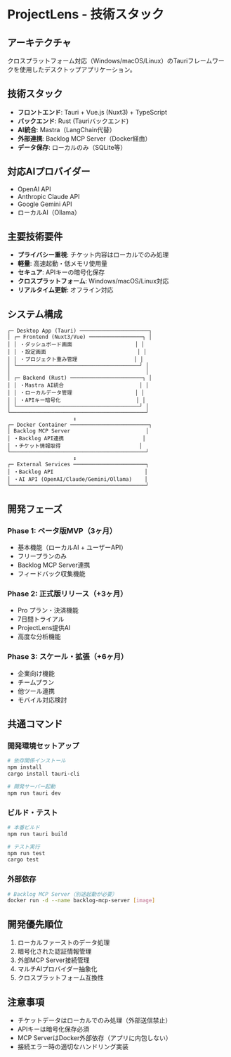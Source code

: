 # ProjectLens - 技術スタック

## アーキテクチャ
クロスプラットフォーム対応（Windows/macOS/Linux）のTauriフレームワークを使用したデスクトップアプリケーション。

## 技術スタック
- **フロントエンド**: Tauri + Vue.js (Nuxt3) + TypeScript
- **バックエンド**: Rust (Tauriバックエンド)
- **AI統合**: Mastra（LangChain代替）
- **外部連携**: Backlog MCP Server（Docker経由）
- **データ保存**: ローカルのみ（SQLite等）

## 対応AIプロバイダー
- OpenAI API
- Anthropic Claude API
- Google Gemini API
- ローカルAI（Ollama）

## 主要技術要件
- **プライバシー重視**: チケット内容はローカルでのみ処理
- **軽量**: 高速起動・低メモリ使用量
- **セキュア**: APIキーの暗号化保存
- **クロスプラットフォーム**: Windows/macOS/Linux対応
- **リアルタイム更新**: オフライン対応

## システム構成
```
┌─ Desktop App (Tauri) ──────────────────────┐
│ ┌─ Frontend (Nuxt3/Vue) ─────────────────┐ │
│ │ ・ダッシュボード画面                    │ │
│ │ ・設定画面                             │ │
│ │ ・プロジェクト重み管理                  │ │
│ └───────────────────────────────────────┘ │
│                                           │
│ ┌─ Backend (Rust) ───────────────────────┐ │
│ │ ・Mastra AI統合                        │ │
│ │ ・ローカルデータ管理                    │ │
│ │ ・APIキー暗号化                        │ │
│ └───────────────────────────────────────┘ │
└───────────────────────────────────────────┘
                     ↕
┌─ Docker Container ─────────────────────────┐
│ Backlog MCP Server                        │
│ ・Backlog API連携                         │
│ ・チケット情報取得                         │
└───────────────────────────────────────────┘
                     ↕
┌─ External Services ───────────────────────┐
│ ・Backlog API                             │
│ ・AI API (OpenAI/Claude/Gemini/Ollama)    │
└───────────────────────────────────────────┘
```

## 開発フェーズ

### Phase 1: ベータ版MVP（3ヶ月）
- 基本機能（ローカルAI + ユーザーAPI）
- フリープランのみ
- Backlog MCP Server連携
- フィードバック収集機能

### Phase 2: 正式版リリース（+3ヶ月）
- Pro プラン・決済機能
- 7日間トライアル
- ProjectLens提供AI
- 高度な分析機能

### Phase 3: スケール・拡張（+6ヶ月）
- 企業向け機能
- チームプラン
- 他ツール連携
- モバイル対応検討

## 共通コマンド

### 開発環境セットアップ
```bash
# 依存関係インストール
npm install
cargo install tauri-cli

# 開発サーバー起動
npm run tauri dev
```

### ビルド・テスト
```bash
# 本番ビルド
npm run tauri build

# テスト実行
npm run test
cargo test
```

### 外部依存
```bash
# Backlog MCP Server（別途起動が必要）
docker run -d --name backlog-mcp-server [image]
```

## 開発優先順位
1. ローカルファーストのデータ処理
2. 暗号化された認証情報管理
3. 外部MCP Server接続管理
4. マルチAIプロバイダー抽象化
5. クロスプラットフォーム互換性

## 注意事項
- チケットデータはローカルでのみ処理（外部送信禁止）
- APIキーは暗号化保存必須
- MCP ServerはDocker外部依存（アプリに内包しない）
- 接続エラー時の適切なハンドリング実装